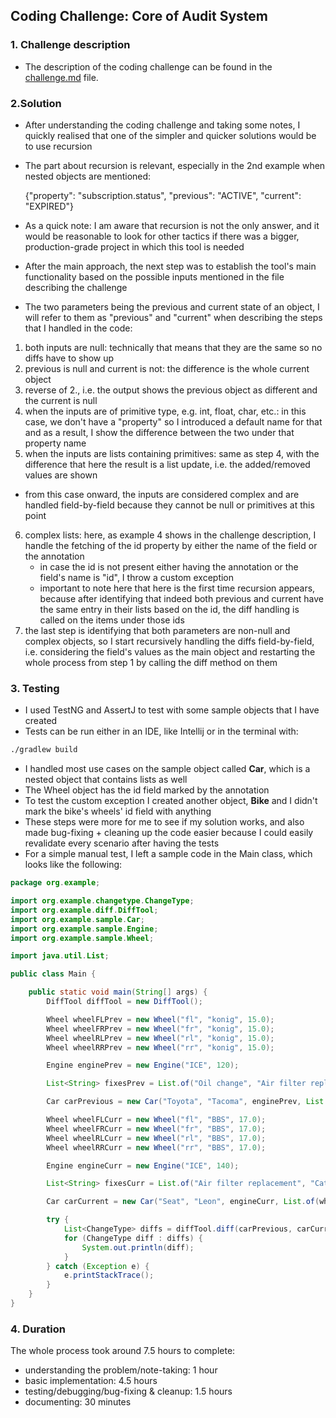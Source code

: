 ## Coding Challenge: Core of Audit System

### 1. Challenge description
- The description of the coding challenge can be found in the [challenge.md](challenge.md) file.

### 2.Solution
- After understanding the coding challenge and taking some notes, I quickly realised that one of the simpler and quicker solutions would be to use recursion
- The part about recursion is relevant, especially in the 2nd example when nested objects are mentioned:
  
    {"property": "subscription.status", "previous": "ACTIVE", "current": "EXPIRED"}

- As a quick note: I am aware that recursion is not the only answer, and it would be reasonable to look for other tactics if there was a bigger, production-grade project in which this tool is needed
- After the main approach, the next step was to establish the tool's main functionality based on the possible inputs mentioned in the file describing the challenge
- The two parameters being the previous and current state of an object, I will refer to them as "previous" and "current" when describing the steps that I handled in the code:
1. both inputs are null: technically that means that they are the same so no diffs have to show up
2. previous is null and current is not: the difference is the whole current object
3. reverse of 2., i.e. the output shows the previous object as different and the current is null
4. when the inputs are of primitive type, e.g. int, float, char, etc.: in this case, we don't have a "property" so I introduced a default name for that and as a result, I show the difference between the two under that property name
5. when the inputs are lists containing primitives: same as step 4, with the difference that here the result is a list update, i.e. the added/removed values are shown
- from this case onward, the inputs are considered complex and are handled field-by-field because they cannot be null or primitives at this point 
6. complex lists: here, as example 4 shows in the challenge description, I handle the fetching of the id property by either the name of the field or the annotation
   - in case the id is not present either having the annotation or the field's name is "id", I throw a custom exception
   - important to note here that here is the first time recursion appears, because after identifying that indeed both previous and current have the same entry in their lists based on the id, the diff handling is called on the items under those ids
7. the last step is identifying that both parameters are non-null and complex objects, so I start recursively handling the diffs field-by-field, i.e. considering the field's values as the main object and restarting the whole process from step 1 by calling the diff method on them


### 3. Testing
- I used TestNG and AssertJ to test with some sample objects that I have created
- Tests can be run either in an IDE, like Intellij or in the terminal with:
```bash
./gradlew build
```
- I handled most use cases on the sample object called __Car__, which is a nested object that contains lists as well
- The Wheel object has the id field marked by the annotation
- To test the custom exception I created another object, __Bike__ and I didn't mark the bike's wheels' id field with anything
- These steps were more for me to see if my solution works, and also made bug-fixing + cleaning up the code easier because I could easily revalidate every scenario after having the tests
- For a simple manual test, I left a sample code in the Main class, which looks like the following:
```Java
package org.example;

import org.example.changetype.ChangeType;
import org.example.diff.DiffTool;
import org.example.sample.Car;
import org.example.sample.Engine;
import org.example.sample.Wheel;

import java.util.List;

public class Main {

    public static void main(String[] args) {
        DiffTool diffTool = new DiffTool();

        Wheel wheelFLPrev = new Wheel("fl", "konig", 15.0);
        Wheel wheelFRPrev = new Wheel("fr", "konig", 15.0);
        Wheel wheelRLPrev = new Wheel("rl", "konig", 15.0);
        Wheel wheelRRPrev = new Wheel("rr", "konig", 15.0);

        Engine enginePrev = new Engine("ICE", 120);

        List<String> fixesPrev = List.of("Oil change", "Air filter replacement");

        Car carPrevious = new Car("Toyota", "Tacoma", enginePrev, List.of(wheelFLPrev, wheelFRPrev, wheelRLPrev, wheelRRPrev), fixesPrev);

        Wheel wheelFLCurr = new Wheel("fl", "BBS", 17.0);
        Wheel wheelFRCurr = new Wheel("fr", "BBS", 17.0);
        Wheel wheelRLCurr = new Wheel("rl", "BBS", 17.0);
        Wheel wheelRRCurr = new Wheel("rr", "BBS", 17.0);

        Engine engineCurr = new Engine("ICE", 140);

        List<String> fixesCurr = List.of("Air filter replacement", "Cat battery change");

        Car carCurrent = new Car("Seat", "Leon", engineCurr, List.of(wheelFLCurr, wheelFRCurr, wheelRLCurr, wheelRRCurr), fixesCurr);

        try {
            List<ChangeType> diffs = diffTool.diff(carPrevious, carCurrent);
            for (ChangeType diff : diffs) {
                System.out.println(diff);
            }
        } catch (Exception e) {
            e.printStackTrace();
        }
    }
}
```

### 4. Duration
The whole process took around 7.5 hours to complete:
- understanding the problem/note-taking: 1 hour
- basic implementation: 4.5 hours
- testing/debugging/bug-fixing & cleanup: 1.5 hours
- documenting: 30 minutes
